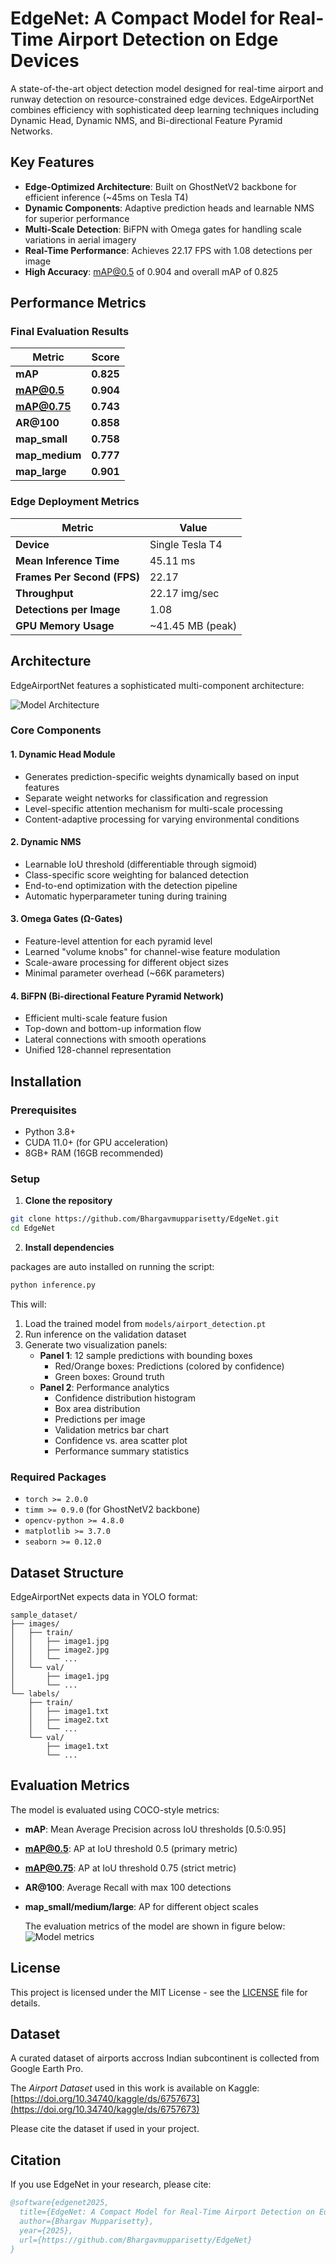 # EdgeNet: A Compact Model for Real-Time Airport Detection on Edge Devices

A state-of-the-art object detection model designed for real-time airport and runway detection on resource-constrained edge devices. EdgeAirportNet combines efficiency with sophisticated deep learning techniques including Dynamic Head, Dynamic NMS, and Bi-directional Feature Pyramid Networks.

##  Key Features

- **Edge-Optimized Architecture**: Built on GhostNetV2 backbone for efficient inference (~45ms on Tesla T4)
- **Dynamic Components**: Adaptive prediction heads and learnable NMS for superior performance
- **Multi-Scale Detection**: BiFPN with Omega gates for handling scale variations in aerial imagery
- **Real-Time Performance**: Achieves 22.17 FPS with 1.08 detections per image
- **High Accuracy**: mAP@0.5 of 0.904 and overall mAP of 0.825

##  Performance Metrics

### Final Evaluation Results

| Metric | Score |
|--------|-------|
| **mAP** | **0.825** |
| **mAP@0.5** | **0.904** |
| **mAP@0.75** | **0.743** |
| **AR@100** | **0.858** |
| **map_small** | **0.758** |
| **map_medium** | **0.777** |
| **map_large** | **0.901** |

### Edge Deployment Metrics

| Metric | Value |
|--------|-------|
| **Device** | Single Tesla T4 |
| **Mean Inference Time** | 45.11 ms |
| **Frames Per Second (FPS)** | 22.17 |
| **Throughput** | 22.17 img/sec |
| **Detections per Image** | 1.08 |
| **GPU Memory Usage** | ~41.45 MB (peak) |

## Architecture

EdgeAirportNet features a sophisticated multi-component architecture:

![Model Architecture](Architecture/model_architecture.png)


### Core Components

#### 1. **Dynamic Head Module**
- Generates prediction-specific weights dynamically based on input features
- Separate weight networks for classification and regression
- Level-specific attention mechanism for multi-scale processing
- Content-adaptive processing for varying environmental conditions

#### 2. **Dynamic NMS**
- Learnable IoU threshold (differentiable through sigmoid)
- Class-specific score weighting for balanced detection
- End-to-end optimization with the detection pipeline
- Automatic hyperparameter tuning during training

#### 3. **Omega Gates (Ω-Gates)**
- Feature-level attention for each pyramid level
- Learned "volume knobs" for channel-wise feature modulation
- Scale-aware processing for different object sizes
- Minimal parameter overhead (~66K parameters)

#### 4. **BiFPN (Bi-directional Feature Pyramid Network)**
- Efficient multi-scale feature fusion
- Top-down and bottom-up information flow
- Lateral connections with smooth operations
- Unified 128-channel representation

## Installation

### Prerequisites
- Python 3.8+
- CUDA 11.0+ (for GPU acceleration)
- 8GB+ RAM (16GB recommended)

### Setup

1. **Clone the repository**
```bash
git clone https://github.com/Bhargavmupparisetty/EdgeNet.git
cd EdgeNet
```

2. **Install dependencies**

packages are auto installed on running the script:
```python
python inference.py
```

This will:
1. Load the trained model from `models/airport_detection.pt`
2. Run inference on the validation dataset
3. Generate two visualization panels:
   - **Panel 1**: 12 sample predictions with bounding boxes
     - Red/Orange boxes: Predictions (colored by confidence)
     - Green boxes: Ground truth
   - **Panel 2**: Performance analytics
     - Confidence distribution histogram
     - Box area distribution
     - Predictions per image
     - Validation metrics bar chart
     - Confidence vs. area scatter plot
     - Performance summary statistics

### Required Packages
- `torch >= 2.0.0`
- `timm >= 0.9.0` (for GhostNetV2 backbone)
- `opencv-python >= 4.8.0`
- `matplotlib >= 3.7.0`
- `seaborn >= 0.12.0`


## Dataset Structure

EdgeAirportNet expects data in YOLO format:

```
sample_dataset/
├── images/
│   ├── train/
│   │   ├── image1.jpg
│   │   ├── image2.jpg
│   │   └── ...
│   └── val/
│       ├── image1.jpg
│       └── ...
└── labels/
    ├── train/
    │   ├── image1.txt
    │   ├── image2.txt
    │   └── ...
    └── val/
        ├── image1.txt
        └── ...
```



##  Evaluation Metrics

The model is evaluated using COCO-style metrics:

- **mAP**: Mean Average Precision across IoU thresholds [0.5:0.95]
- **mAP@0.5**: AP at IoU threshold 0.5 (primary metric)
- **mAP@0.75**: AP at IoU threshold 0.75 (strict metric)
- **AR@100**: Average Recall with max 100 detections
- **map_small/medium/large**: AP for different object scales

  The evaluation metrics of the model are shown in figure below:
  ![Model metrics](metrics/training_metrics.png)

## License

This project is licensed under the MIT License - see the [LICENSE](LICENSE) file for details.

## Dataset

A curated dataset of airports accross Indian subcontinent is collected from Google Earth Pro.

The *Airport Dataset* used in this work is available on Kaggle:  
[https://doi.org/10.34740/kaggle/ds/6757673](https://doi.org/10.34740/kaggle/ds/6757673)  

Please cite the dataset if used in your project.


## Citation

If you use EdgeNet in your research, please cite:

```bibtex
@software{edgenet2025,
  title={EdgeNet: A Compact Model for Real-Time Airport Detection on Edge Devices},
  author={Bhargav Mupparisetty},
  year={2025},
  url={https://github.com/Bhargavmupparisetty/EdgeNet}
}
```

